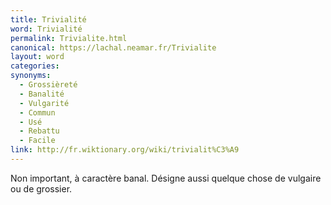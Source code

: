 ```yaml
---
title: Trivialité
word: Trivialité
permalink: Trivialite.html
canonical: https://lachal.neamar.fr/Trivialite
layout: word
categories:
synonyms:
  - Grossièreté
  - Banalité
  - Vulgarité
  - Commun
  - Usé
  - Rebattu
  - Facile
link: http://fr.wiktionary.org/wiki/trivialit%C3%A9
---
```


Non important, à caractère banal. Désigne aussi quelque chose de vulgaire ou de grossier.

